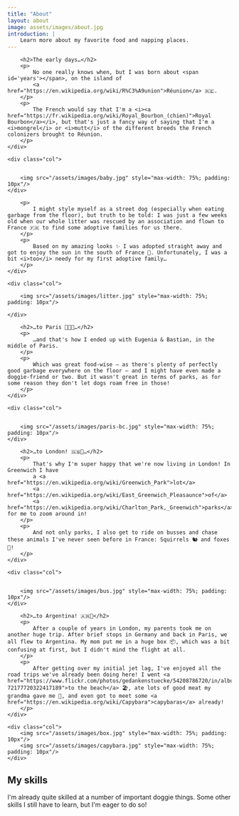 ```yaml
---
title: "About"
layout: about
image: assets/images/about.jpg
introduction: |
    Learn more about my favorite food and napping places.
---
```


<link rel="stylesheet" href="/assets/css/custom.css">
<div class="container">
    <div class="col">

        <h2>The early days…</h2>
        <p>
            No one really knows when, but I was born about <span id='years'></span>, on the island of 
            <a href="https://en.wikipedia.org/wiki/R%C3%A9union">Réunion</a> 🇷🇪. 
        </p>
        <p>
            The French would say that I'm a <i><a href="https://fr.wikipedia.org/wiki/Royal_Bourbon_(chien)">Royal Bourbon</a></i>, but that's just a fancy way of saying that I'm a <i>mongrel</i> or <i>mutt</i> of the different breeds the French colonizers brought to Réunion.
        </p>
    </div>

    <div class="col">
        

        <img src="/assets/images/baby.jpg" style="max-width: 75%; padding: 10px"/>        
    </div>
</div>


<div class="container">
    <div class="col">

        <p>
            I might style myself as a street dog (especially when eating garbage from the floor), but truth to be told: I was just a few weeks old when our whole litter was rescued by an association and flown to France 🇫🇷 to find some adoptive families for us there.
        </p>
        <p>
            Based on my amazing looks ✨ I was adopted straight away and got to enjoy the sun in the south of France 🌅. Unfortunately, I was a bit <i>too</i> needy for my first adoptive family…
        </p>
    </div>

    <div class="col">
    
        <img src="/assets/images/litter.jpg" style="max-width: 75%; padding: 10px"/>
        
    </div>
</div>

<link rel="stylesheet" href="/assets/css/custom.css">
<div class="container">
    <div class="col">

        <h2>…to Paris 🧑‍🎨🥖…</h2>
        <p>
            …and that's how I ended up with Eugenia & Bastian, in the middle of Paris.
        </p>
        <p>
            Which was great food-wise – as there's plenty of perfectly good garbage everywhere on the floor – and I might have even made a doggie-friend or two. But it wasn't great in terms of parks, as for some reason they don't let dogs roam free in those!
        </p>
    </div>

    <div class="col">
        

        <img src="/assets/images/paris-bc.jpg" style="max-width: 75%; padding: 10px"/>        
    </div>
</div>


<link rel="stylesheet" href="/assets/css/custom.css">
<div class="container">
    <div class="col">

        <h2>…to London! 🇬🇧💂…</h2>
        <p>
            That's why I'm super happy that we're now living in London! In Greenwich I have 
            a <a href="https://en.wikipedia.org/wiki/Greenwich_Park">lot</a> 
            <a href="https://en.wikipedia.org/wiki/East_Greenwich_Pleasaunce">of</a> 
            <a href="https://en.wikipedia.org/wiki/Charlton_Park,_Greenwich">parks</a> for me to zoom around in!
        </p>
        <p>
            And not only parks, I also get to ride on busses and chase these animals I've never seen before in France: Squirrels 🐿️ and foxes 🦊!
        </p>
    </div>

    <div class="col">
        

        <img src="/assets/images/bus.jpg" style="max-width: 75%; padding: 10px"/>        
    </div>
</div>

<div class="container">
    <div class="col">

        <h2>…to Argentina! 🇦🇷🧉</h2>
        <p>
            After a couple of years in London, my parents took me on another huge trip. After brief stops in Germany and back in Paris, we all flew to Argentina. My mom put me in a huge box 📦, which was a bit confusing at first, but I didn't mind the flight at all. 
        </p>
        <p>
            After getting over my initial jet lag, I've enjoyed all the road trips we've already been doing here! I went <a href="https://www.flickr.com/photos/gedankenstuecke/54208786720/in/album-72177720322417189">to the beach</a> 🏖️, ate lots of good meat my grandma gave me 🍖, and even got to meet some <a href="https://en.wikipedia.org/wiki/Capybara">capybaras</a> already!
        </p>
    </div>

    <div class="col">
        <img src="/assets/images/box.jpg" style="max-width: 75%; padding: 10px"/>
        <img src="/assets/images/capybara.jpg" style="max-width: 75%; padding: 10px"/>        
    </div>
</div>



<h2>My skills</h2>

I'm already quite skilled at a number of important doggie things. Some other skills I still have to learn, but I'm eager to do so!

<div class="bar front expert" data-skill="Sleeping 💤"></div>
<div class="bar front expert" data-skill="Eating 🍽️🗑️"></div>
<div class="bar front expert" data-skill="Cuddling 🥰"></div>
<div class="bar back advanced" data-skill="Chasing balls 🎾"></div>
<div class="bar basic" data-skill="Retrieving balls 🔮"></div>
<div class="bar front expert" data-skill="Travel 🚗"></div>
<div class="bar front expert" data-skill="Travel ✈️>"></div>
<div class="bar back advanced" data-skill="Travel 🚌 🚂"></div>
<div class="bar back intermediate" data-skill="Languages 🇬🇧 🇫🇷 🇪🇸 🇩🇪"></div>    
<div class="bar intermediate" data-skill="Being brave 😱"></div>
<div class="bar learning" data-skill="CSS 💻"></div>
